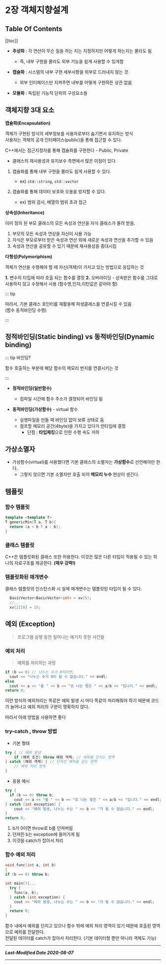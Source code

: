 # 2장 객체지향설계


## Table Of Contents

[[toc]]

 - **추상화** : 각 연산이 무슨 일을 하는 지는 지정하지만 어떻게 하는지는 몰라도 됨
    * 즉, 내부 구현을 몰라도 외부 기능을 쉽게 사용할 수 있게함     

 - **캡슐화** : 시스템의 내부 구현 세부사항을 외부로 드러내지 않는 것
    * 외부 인터페이스만 지켜주면 내부를 어떻게 구현하든 상관 없음   

 - **모듈화** : 독립된 기능적 단위의 구성요소들

## 객체지향 3대 요소

**캡슐화(Encapsulation)**

객체가 구현된 방식의 세부정보를 사용자로부터 숨기면서 유지하는 방식   
사용자는 객체의 공개 인터페이스(public)을 통해 접근할 수 있다.

C++에서는 접근지정자를 통해 캡슐화를 구현한다 - Public, Private

- 클래스의 재사용성과 유지보수 측면에서 많은 이점이 있다.
1. 캡슐화를 통해 내부 구현을 몰라도 쉽게 사용할 수 있다.
    - ex) `std::string`, `std::vector`

2. 캡슐화를 통해 데이터 보호와 오용을 방지할 수 있다.
    - ex) 범위 검사, 배열의 범위 초과 접근

**상속성(Inheritance)**

이미 정의 된 부모 클래스의 모든 속성과 연산을 자식 클래스가 물려 받음.

1. 부모의 모든 속성과 연상을 자신이 사용 가능
2. 자식은 부모로부터 받은 속성과 연산 외에 새로운 속성과 연산을 추가할 수 있음
3. 속성과 연산을 공유할 수 있기 때문에 재사용성을 증대시킴

**다형성(Polymoriphism)**

객체가 연산을 수행해야 할 때 자신(객채)이 가지고 있는 방법으로 응답하는 것

**1.** 변수의 타입에 따라 호출 되는 함수를 결정
**2.** 오버라이딩 - 상속받은 함수를 그대로 사용하지 않고 수정해서 사용 (함수명,인자,리턴값은 같아야 함)

::: tip

따라서, 기본 클래스 포인터를 재활용해 파생클래스를 연결시킬 수 있음   
(함수 동적바인딩 수행)

:::

## 정적바인딩(Static binding) vs 동적바인딩(Dynamic binding)

::: tip 바인딩?

함수 호출하는 부분에 해당 함수의 메모리 번지를 연결시키는 것

:::

- **정적바인딩(일반함수)**
  - 컴파일 시간에 함수 주소가 결정되어 바인딩 됨

- **동적바인딩(가상함수)** - virtual 함수
  - 실행파일을 만들 때 바인딩 없이 보류 상태로 둠
  - 점프할 메모리 공간(4byte)을 가지고 있다가 런타임에 결정
    - 단점 : **타입체킹**으로 인한 수행 속도 저하 


## 가상소멸자

- 가상함수(virtual)를 사용했다면 기본 클래스의 소멸자는 **가상함수**로 선언해야만 한다.
  - 그렇지 않으면 기본 소멸자만 호출 되어 **메모리 누수** 현상이 생긴다.

## 템플릿

### **함수 템플릿**

```cpp
template <template T>
T genericMin(T a, T b){
  return (a < b ? a : b);
}
```

### **클래스 템플릿**

 C++은 템플릿화된 클래스 또한 허용한다. 이것은 많은 다른 타입이 적용될 수 있는 하나의 자료구조를 제공한다. **(매우 강력!)**

### **템플릿화된 매개변수**

 클래스 템플릿의 인스턴스화 시 실제 매개변수는 템플릿된 타입이 될 수 있다.

```cpp
  BasicVector<BasicVector<int> > xv(5);
  //..
  xv[2][8] = 15;
```

## 예외 (Exception)
 > 프로그램 실행 동안 일어나는 예기치 못한 사건들

### **예외 처리**
 > 예외를 처리하는 과정

```cpp
if (b == 0) // 나누는 수가 0이라면,
  cout << "나누는 수가 0이 될 수 없습니다." << endl;
else
  cout << a << "를 " << b << "로 나눈 몫은 " << a/b << "입니다." << endl;
return 0;
```
이런 방식의 예외처리는 똑같은 예외 발생 시 마다 똑같이 처리해줘야 하기 때문에
코드가 늘어나고 예외 처리의 구분이 명확하지 않다.

따라서 아래 방법을 사용하면 좋다
### try-catch , throw 방법
* 기본 형태
```cpp
try { // 예외 발생
    if (예외 조건) throw 예외 객체; // 예외를 던지는 영역
} catch (예외 객체) { // 던져진 예외를 잡는 영역
    // 예외 처리 영역
}
```

* 응용 예시
```cpp
try {
  if (b == 0) throw b;
    cout << a << "를 " << b << "로 나눈 몫은 " << a/b << "입니다." << endl;
} catch (int exception) {
    cout << "예외 발생, 나누는 수는 " << b << "가 될 수 없습니다." << endl;
}
return 0;
```
1. b가 0이면 throw로 b를 던져버림
2. 던져진 b는 exception에 들어가게 됨
3. 이것을 catch가 잡아서 처리

### 함수 예외 처리
```cpp
void func(int a, int b)
{
if (b == 0) throw b;

int main(){...
  try {
    func(a, b);
  } catch (int exception) {
    cout << "예외 발생, 나누는 수는 " << b << "가 될 수 없습니다." << endl;
  }
  return 0;
}
```
함수 내에서 예외를 던지고 있으나 함수 밖에 예외 처리 영역이 있기 때문에 호출된
영역으로 예외를 전달한다.   
전달된 데이터를 catch가 잡아서 처리한다. (기본 데이터형 뿐만 아니라 객체도 가능)



***
_**Last-Modified Date 2020-08-07**_
***
